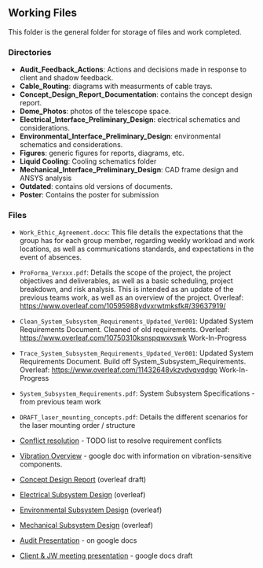 ## Working Files
This folder is the general folder for storage of files and work completed.

### Directories
*	**Audit_Feedback_Actions**: Actions and decisions made in response to client and shadow feedback.
*	**Cable_Routing**: diagrams with measurments of cable trays.
*	**Concept_Design_Report_Documentation**: contains the concept design report.
*	**Dome_Photos**: photos of the telescope space.
*	**Electrical_Interface_Preliminary_Design**: electrical schematics and considerations.
*	**Environmental_Interface_Preliminary_Design**: environmental schematics and considerations.
*	**Figures**: generic figures for reports, diagrams, etc.
*	**Liquid Cooling**:	Cooling schematics folder
*	**Mechanical_Interface_Preliminary_Design**: CAD frame design and ANSYS analysis
*	**Outdated**: contains old versions of documents.
*	**Poster**:	Contains the poster for submission

### Files
*	`Work_Ethic_Agreement.docx`:	This file details the expectations that the group has for each group member, regarding weekly workload and work locations, as well as communications standards, and expectations in the event of absences.
	
*	`ProForma_Verxxx.pdf`:		Details the scope of the project, the project objectives and deliverables, as well as a basic scheduling, project breakdown, and risk analysis. This is intended as an update of the previous teams work, as well as an overview of the project. Overleaf: https://www.overleaf.com/10595988ydvxrwtmksfk#/39637919/
	
*	`Clean_System_Subsystem_Requirements_Updated_Ver001`:      Updated System Requirements Document. Cleaned of old requirements. Overleaf:  https://www.overleaf.com/10750310ksnspqwxvswk  Work-In-Progress

*	`Trace_System_Subsystem_Requirements_Updated_Ver001`:      Updated System Requirements Document. Build off System_Subsystem_Requirements. Overleaf:  https://www.overleaf.com/11432648vkzvdvqvqdgp  Work-In-Progress

*	`System_Subsystem_Requirements.pdf`:     System Subsystem Specifications - from previous team work

*	`DRAFT_laser_mounting_concepts.pdf`:     Details the different scenarios for the laser mounting order / structure

*	[Conflict resolution](https://docs.google.com/document/d/17XI3bLXP9oA0JVAiUGPcVCycXSnSJn45uxt__P4Jb6M/edit?usp=sharing) -  TODO list to resolve requirement conflicts

*	[Vibration Overview](https://docs.google.com/document/d/1Qyyc3R13YdVeQmGfrSNuc1xS96W7sWySw377b-xw7Hk/edit?usp=sharing) - google doc with information on vibration-sensitive components.

*	[Concept Design Report](https://www.overleaf.com/10956191yqmndhrgpfbn) (overleaf draft)

*	[Electrical Subsystem Design](https://www.overleaf.com/11322851qgcphdpmpbkq) (overleaf)

*	[Environmental Subsystem Design](https://www.overleaf.com/11303618bsgxdkttkfjt) (overleaf)

*	[Mechanical Subsystem Design](https://www.overleaf.com/11387889gsdtxpvjycmr) (overleaf)

*	[Audit Presentation](https://docs.google.com/presentation/d/1nnK7gd8TsdCD4ll5tbwI-uf9ibSjlfKKlfrT97bMyMw/edit?usp=sharing) - on google docs

*	[Client & JW meeting presentation](https://docs.google.com/presentation/d/1jMZxCukPx--ZBQRgz2PcXL9bV2g-9_YzMjzdAsr_qN8/edit?usp=sharing) - google docs draft
